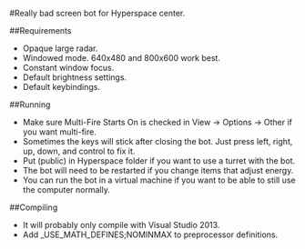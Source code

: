 #Really bad screen bot for Hyperspace center.

##Requirements
- Opaque large radar.  
- Windowed mode. 640x480 and 800x600 work best.  
- Constant window focus.  
- Default brightness settings.  
- Default keybindings.  

##Running
- Make sure Multi-Fire Starts On is checked in View -> Options -> Other if you want multi-fire.  
- Sometimes the keys will stick after closing the bot. Just press left, right, up, down, and control to fix it.  
- Put (public) in Hyperspace folder if you want to use a turret with the bot.  
- The bot will need to be restarted if you change items that adjust energy.  
- You can run the bot in a virtual machine if you want to be able to still use the computer normally.  

##Compiling
- It will probably only compile with Visual Studio 2013.  
- Add _USE_MATH_DEFINES;NOMINMAX to preprocessor definitions.  
